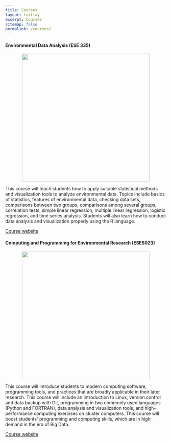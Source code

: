 ```yaml
---
title: Courses
layout: textlay
excerpt: Courses
sitemap: false
permalink: /courses/
---
```


#### Environmental Data Analysis (ESE 335)

<p style="text-align:center;"><img src="{{ site.url }}{{ site.baseurl }}/images/ese335.png" style="width: 400px">

This course will teach students how to apply suitable statistical methods and visualization tools to analyze environmental data. 
Topics include basics of statistics, features of environmental data, checking data sets, comparisons between two groups, 
comparisons among several groups, correlation tests, simple linear regression, multiple linear regression, logistic regression, and time series analysis. 
Students will also learn how to conduct data analysis and visualization properly using the R language.

[Course website](https://zhu-group.github.io/ese335) 

#### Computing and Programming for Environmental Research (ESE5023)

<p style="text-align:center;"><img src="{{ site.url }}{{ site.baseurl }}/images/ese5023.jpg" style="width: 400px">

This course will introduce students to modern computing software, programming tools, 
and practices that are broadly applicable in their later research. 
This course will include an introduction to Linux, version control and data backup with Git, 
programming in two commonly used languages (Python and FORTRAN), 
data analysis and visualization tools, and high-performance computing exercises on cluster computers. 
This course will boost students' programming and computing skills, which are in high demand in the era of Big Data.

[Course website](https://zhu-group.github.io/ese5023) 